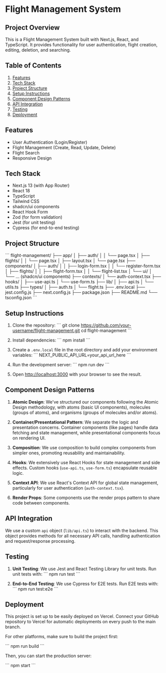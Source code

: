 # Flight Management System

## Project Overview

This is a Flight Management System built with Next.js, React, and TypeScript. It provides functionality for user authentication, flight creation, editing, deletion, and searching.

## Table of Contents

1. [Features](#features)
2. [Tech Stack](#tech-stack)
3. [Project Structure](#project-structure)
4. [Setup Instructions](#setup-instructions)
5. [Component Design Patterns](#component-design-patterns)
6. [API Integration](#api-integration)
7. [Testing](#testing)
8. [Deployment](#deployment)

## Features

- User Authentication (Login/Register)
- Flight Management (Create, Read, Update, Delete)
- Flight Search
- Responsive Design

## Tech Stack

- Next.js 13 (with App Router)
- React 18
- TypeScript
- Tailwind CSS
- shadcn/ui components
- React Hook Form
- Zod (for form validation)
- Jest (for unit testing)
- Cypress (for end-to-end testing)

## Project Structure

\`\`\`
flight-management/
├── app/
│   ├── auth/
│   │   └── page.tsx
│   ├── flights/
│   │   └── page.tsx
│   ├── layout.tsx
│   └── page.tsx
├── components/
│   ├── auth/
│   │   ├── login-form.tsx
│   │   └── register-form.tsx
│   ├── flights/
│   │   ├── flight-form.tsx
│   │   └── flight-list.tsx
│   └── ui/
│       └── ... (shadcn/ui components)
├── contexts/
│   └── auth-context.tsx
├── hooks/
│   ├── use-api.ts
│   └── use-form.ts
├── lib/
│   ├── api.ts
│   └── utils.ts
├── types/
│   ├── auth.ts
│   └── flight.ts
├── .env.local
├── jest.config.js
├── next.config.js
├── package.json
├── README.md
└── tsconfig.json
\`\`\`

## Setup Instructions

1. Clone the repository:
   \`\`\`
   git clone https://github.com/your-username/flight-management.git
   cd flight-management
   \`\`\`

2. Install dependencies:
   \`\`\`
   npm install
   \`\`\`

3. Create a `.env.local` file in the root directory and add your environment variables:
   \`\`\`
   NEXT_PUBLIC_API_URL=your_api_url_here
   \`\`\`

4. Run the development server:
   \`\`\`
   npm run dev
   \`\`\`

5. Open [http://localhost:3000](http://localhost:3000) with your browser to see the result.

## Component Design Patterns

1. **Atomic Design**: We've structured our components following the Atomic Design methodology, with atoms (basic UI components), molecules (groups of atoms), and organisms (groups of molecules and/or atoms).

2. **Container/Presentational Pattern**: We separate the logic and presentation concerns. Container components (like pages) handle data fetching and state management, while presentational components focus on rendering UI.

3. **Composition**: We use composition to build complex components from simpler ones, promoting reusability and maintainability.

4. **Hooks**: We extensively use React Hooks for state management and side effects. Custom hooks (`use-api.ts`, `use-form.ts`) encapsulate reusable logic.

5. **Context API**: We use React's Context API for global state management, particularly for user authentication (`auth-context.tsx`).

6. **Render Props**: Some components use the render props pattern to share code between components.

## API Integration

We use a custom `api` object (`lib/api.ts`) to interact with the backend. This object provides methods for all necessary API calls, handling authentication and request/response processing.

## Testing

1. **Unit Testing**: We use Jest and React Testing Library for unit tests. Run unit tests with:
   \`\`\`
   npm run test
   \`\`\`

2. **End-to-End Testing**: We use Cypress for E2E tests. Run E2E tests with:
   \`\`\`
   npm run test:e2e
   \`\`\`

## Deployment

This project is set up to be easily deployed on Vercel. Connect your GitHub repository to Vercel for automatic deployments on every push to the main branch.

For other platforms, make sure to build the project first:

\`\`\`
npm run build
\`\`\`

Then, you can start the production server:

\`\`\`
npm start
\`\`\`


